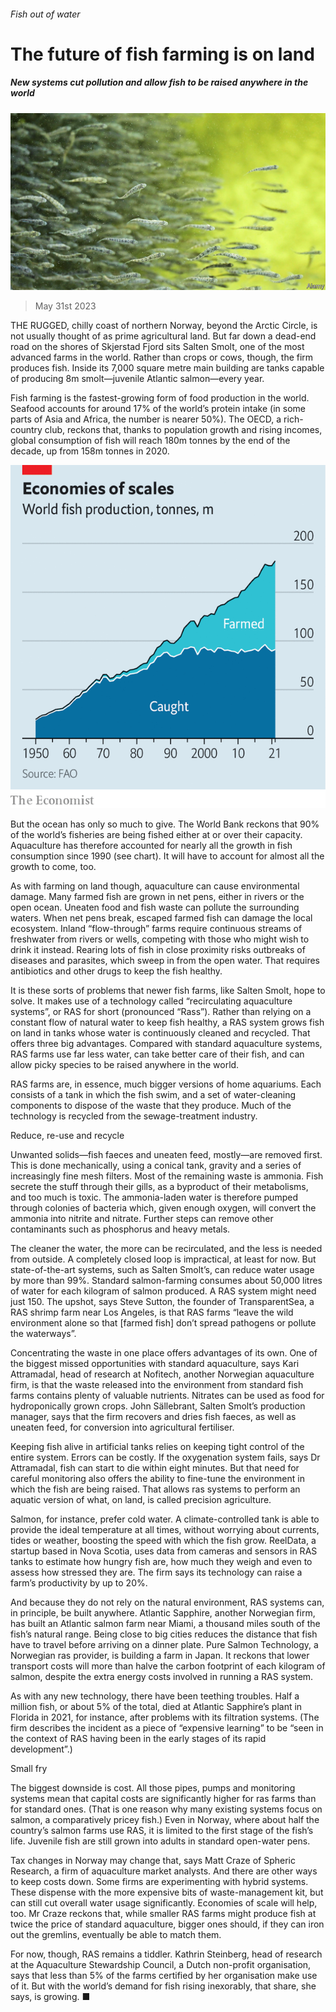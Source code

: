 ###### Fish out of water

# The future of fish farming is on land 

##### New systems cut pollution and allow fish to be raised anywhere in the world 

![image](images/20230603_STP001.jpg) 

> May 31st 2023 

THE RUGGED, chilly coast of northern Norway, beyond the Arctic Circle, is not usually thought of as prime agricultural land. But far down a dead-end road on the shores of Skjerstad Fjord sits Salten Smolt, one of the most advanced farms in the world. Rather than crops or cows, though, the firm produces fish. Inside its 7,000 square metre main building are tanks capable of producing 8m smolt—juvenile Atlantic salmon—every year.

Fish farming is the fastest-growing form of food production in the world. Seafood accounts for around 17% of the world’s protein intake (in some parts of Asia and Africa, the number is nearer 50%). The OECD, a rich-country club, reckons that, thanks to population growth and rising incomes, global consumption of fish will reach 180m tonnes by the end of the decade, up from 158m tonnes in 2020. 

![image](images/20230603_STC358.png) 


But the ocean has only so much to give. The World Bank reckons that 90% of the world’s fisheries are being fished either at or over their capacity. Aquaculture has therefore accounted for nearly all the growth in fish consumption since 1990 (see chart). It will have to account for almost all the growth to come, too. 

As with farming on land though, aquaculture can cause environmental damage. Many farmed fish are grown in net pens, either in rivers or the open ocean. Uneaten food and fish waste can pollute the surrounding waters. When net pens break, escaped farmed fish can damage the local ecosystem. Inland “flow-through” farms require continuous streams of freshwater from rivers or wells, competing with those who might wish to drink it instead. Rearing lots of fish in close proximity risks outbreaks of diseases and parasites, which sweep in from the open water. That requires antibiotics and other drugs to keep the fish healthy. 

It is these sorts of problems that newer fish farms, like Salten Smolt, hope to solve. It makes use of a technology called “recirculating aquaculture systems”, or RAS for short (pronounced “Rass”). Rather than relying on a constant flow of natural water to keep fish healthy, a RAS system grows fish on land in tanks whose water is continuously cleaned and recycled. That offers three big advantages. Compared with standard aquaculture systems, RAS farms use far less water, can take better care of their fish, and can allow picky species to be raised anywhere in the world.

RAS farms are, in essence, much bigger versions of home aquariums. Each consists of a tank in which the fish swim, and a set of water-cleaning components to dispose of the waste that they produce. Much of the technology is recycled from the sewage-treatment industry. 

Reduce, re-use and recycle

Unwanted solids—fish faeces and uneaten feed, mostly—are removed first. This is done mechanically, using a conical tank, gravity and a series of increasingly fine mesh filters. Most of the remaining waste is ammonia. Fish secrete the stuff through their gills, as a byproduct of their metabolisms, and too much is toxic. The ammonia-laden water is therefore pumped through colonies of bacteria which, given enough oxygen, will convert the ammonia into nitrite and nitrate. Further steps can remove other contaminants such as phosphorus and heavy metals. 

The cleaner the water, the more can be recirculated, and the less is needed from outside. A completely closed loop is impractical, at least for now. But state-of-the-art systems, such as Salten Smolt’s, can reduce water usage by more than 99%. Standard salmon-farming consumes about 50,000 litres of water for each kilogram of salmon produced. A RAS system might need just 150. The upshot, says Steve Sutton, the founder of TransparentSea, a RAS shrimp farm near Los Angeles, is that RAS farms “leave the wild environment alone so that [farmed fish] don’t spread pathogens or pollute the waterways”.

Concentrating the waste in one place offers advantages of its own. One of the biggest missed opportunities with standard aquaculture, says Kari Attramadal, head of research at Nofitech, another Norwegian aquaculture firm, is that the waste released into the environment from standard fish farms contains plenty of valuable nutrients. Nitrates can be used as food for hydroponically grown crops. John Sällebrant, Salten Smolt’s production manager, says that the firm recovers and dries fish faeces, as well as uneaten feed, for conversion into agricultural fertiliser.

Keeping fish alive in artificial tanks relies on keeping tight control of the entire system. Errors can be costly. If the oxygenation system fails, says Dr Attramadal, fish can start to die within eight minutes. But that need for careful monitoring also offers the ability to fine-tune the environment in which the fish are being raised. That allows ras systems to perform an aquatic version of what, on land, is called precision agriculture. 

Salmon, for instance, prefer cold water. A climate-controlled tank is able to provide the ideal temperature at all times, without worrying about currents, tides or weather, boosting the speed with which the fish grow. ReelData, a startup based in Nova Scotia, uses data from cameras and sensors in RAS tanks to estimate how hungry fish are, how much they weigh and even to assess how stressed they are. The firm says its technology can raise a farm’s productivity by up to 20%. 

And because they do not rely on the natural environment, RAS systems can, in principle, be built anywhere. Atlantic Sapphire, another Norwegian firm, has built an Atlantic salmon farm near Miami, a thousand miles south of the fish’s natural range. Being close to big cities reduces the distance that fish have to travel before arriving on a dinner plate. Pure Salmon Technology, a Norwegian ras provider, is building a farm in Japan. It reckons that lower transport costs will more than halve the carbon footprint of each kilogram of salmon, despite the extra energy costs involved in running a RAS system. 

As with any new technology, there have been teething troubles. Half a million fish, or about 5% of the total, died at Atlantic Sapphire’s plant in Florida in 2021, for instance, after problems with its filtration systems. (The firm describes the incident as a piece of “expensive learning” to be “seen in the context of RAS having been in the early stages of its rapid development”.)

Small fry

The biggest downside is cost. All those pipes, pumps and monitoring systems mean that capital costs are significantly higher for ras farms than for standard ones. (That is one reason why many existing systems focus on salmon, a comparatively pricey fish.) Even in Norway, where about half the country’s salmon farms use RAS, it is limited to the first stage of the fish’s life. Juvenile fish are still grown into adults in standard open-water pens. 

Tax changes in Norway may change that, says Matt Craze of Spheric Research, a firm of aquaculture market analysts. And there are other ways to keep costs down. Some firms are experimenting with hybrid systems. These dispense with the more expensive bits of waste-management kit, but can still cut overall water usage significantly. Economies of scale will help, too. Mr Craze reckons that, while smaller RAS farms might produce fish at twice the price of standard aquaculture, bigger ones should, if they can iron out the gremlins, eventually be able to match them. 

For now, though, RAS remains a tiddler. Kathrin Steinberg, head of research at the Aquaculture Stewardship Council, a Dutch non-profit organisation, says that less than 5% of the farms certified by her organisation make use of it. But with the world’s demand for fish rising inexorably, that share, she says, is growing. ■

